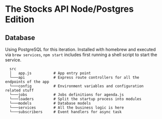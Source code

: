 # The Stocks API Node/Postgres Edition

## Database
Using PostgreSQL for this iteration. Installed with homebrew and executed via `brew services`, `npm start` includes first running a shell script to start the service.

```
  src
  │   app.js          # App entry point
  └───api             # Express route controllers for all the endpoints of the app
  └───config          # Environment variables and configuration related stuff
  └───jobs            # Jobs definitions for agenda.js
  └───loaders         # Split the startup process into modules
  └───models          # Database models
  └───services        # All the business logic is here
  └───subscribers     # Event handlers for async task
```